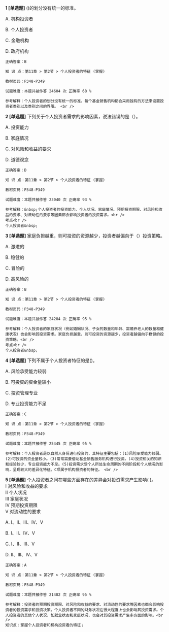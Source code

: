 **1 [单选题]** ()的划分没有统一的标准。 

A. 机构投资者

B. 个人投资者

C. 金融机构

D. 政府机构 

```
正确答案：B

知 识 点：第11章 > 第2节 > 个人投资者的特征 (掌握)

教材页码：P348-P349

试题难度：本题共被作答 24604 次 正确率 68 %

参考解释：个人投资者的划分没有统一的标准，每个基金销售机构都会采用独有的方法来设置投资者类别以及类别之间的界限。 <br />

```


**2 [单选题]** 下列关于个人投资者需求的影响因素，说法错误的是（）。

A. 投资能力

B. 家庭情况

C. 对风险和收益的要求

D. 道德观念

```
正确答案：D

知 识 点：第11章 > 第2节 > 个人投资者的特征 (掌握)

教材页码：P348-P349

试题难度：本题共被作答 23040 次 正确率 93 %

参考解释：&nbsp;个人投资者的投资能力、个人状况、家庭情况、预期投资期限、对风险和收益的要求、对流动性的要求等因素都会影响投资者的投资需求。<br />
考点<br />
个人投资者&nbsp;
```


**3 [单选题]** 家庭负担越重，则可投资的资源越少，投资者越偏向于（）投资策略。

A. 激进的

B. 稳健的

C. 冒险的

D. 高风险的

```
正确答案：B

知 识 点：第11章 > 第2节 > 个人投资者的特征 (掌握)

教材页码：P348-P349

试题难度：本题共被作答 24284 次 正确率 95 %

参考解释：个人投资者的家庭状况（例如婚姻状况、子女的数量和年龄、需赡养老人的数量和健康状况）也会影响其投资需求。家庭负担越重，则可投资的资源越少，投资者越偏向于稳健的投资策略。<br />
考点<br />
个人投资者&nbsp;
```


**4 [单选题]** 下列不属于个人投资者特征的是()。 

A. 风险承受能力较弱

B. 可投资的资金量较小

C. 投资管理专业

D. 专业投资能力不足 

```
正确答案：C

知 识 点：第11章 > 第2节 > 个人投资者的特征 (掌握)

教材页码：P348-P349

试题难度：本题共被作答 25445 次 正确率 95 %

参考解释：个人投资者是以自然人身份进行投资的，其特征主要包括：(1)风险承受能力较弱。(2)可投资的资金量较小。(3)常常需要借助基金销售服务机构进行投资。(4)投资相关的知识和经验较少，专业投资能力不足。(5)投资需求受个人所处生命周期的不同阶段和个人境况的影响，呈现较大的差异化特征。C项属于机构投资者的特征。 <br />

```


**5 [单选题]** 个人投资者之间在哪些方面存在的差异会对投资需求产生影响( )。 <br />
Ⅰ 对风险和收益的要求 <br />
Ⅱ 个人状况 <br />
Ⅲ 家庭状况 <br />
Ⅳ 预期投资期限 <br />
Ⅴ 对流动性的要求

A. Ⅰ、Ⅱ、Ⅲ、Ⅳ、Ⅴ

B. Ⅰ、Ⅱ、Ⅳ、Ⅴ

C. Ⅰ、Ⅱ、Ⅲ、Ⅴ

D. Ⅱ、Ⅲ、Ⅳ、Ⅴ 

```
正确答案：A

知 识 点：第11章 > 第2节 > 个人投资者的特征 (掌握)

教材页码：P348-P349

试题难度：本题共被作答 21482 次 正确率 95 %

参考解释：投资者的预期投资期限、对风险和收益的要求、对流动性的要求等因素也都会影响投资者的投资需求和投资决策。个人投资者不同的财务状况在很大程度上也会影响其投资需求。个人投资者的其他个人状况，如就业状态和家庭状况，也会对其投资需求产生多方面的影响。<br />
知识点：掌握个人投资者和机构投资者的特征；
```

